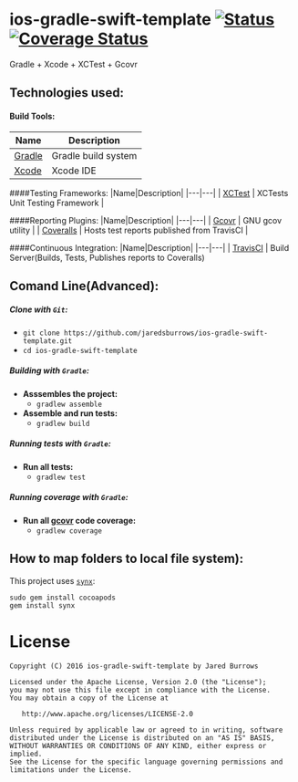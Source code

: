 ios-gradle-swift-template [![Status](https://travis-ci.org/jaredsburrows/ios-gradle-swift-template.svg?branch=master)](https://travis-ci.org/jaredsburrows/ios-gradle-swift-template) [![Coverage Status](https://coveralls.io/repos/jaredsburrows/ios-gradle-swift-template/badge.svg?branch=master)](https://coveralls.io/r/jaredsburrows/ios-gradle-swift-template?branch=master)
=========
Gradle + Xcode + XCTest + Gcovr

## Technologies used:
#### Build Tools:
|Name|Description|
|---|---|
| [Gradle](http://gradle.org/docs/current/release-notes) | Gradle build system |
| [Xcode](https://developer.apple.com/xcode/) | Xcode IDE |

####Testing Frameworks:
|Name|Description|
|---|---|
| [XCTest](https://developer.apple.com/library/ios/documentation/DeveloperTools/Conceptual/testing_with_xcode/chapters/04-writing_tests.html#//apple_ref/doc/uid/TP40014132-CH4-SW1) | XCTests Unit Testing Framework |

####Reporting Plugins:
|Name|Description|
|---|---|
| [Gcovr](http://gcovr.com/) | GNU gcov utility |
| [Coveralls](https://coveralls.io/) | Hosts test reports published from TravisCI |

####Continuous Integration:
|Name|Description|
|---|---|
| [TravisCI](http://docs.travis-ci.com/user/languages/android/) | Build Server(Builds, Tests, Publishes reports to Coveralls)

## Comand Line(Advanced):
##### Clone with `Git`:
 - `git clone https://github.com/jaredsburrows/ios-gradle-swift-template.git`
 - `cd ios-gradle-swift-template`

##### Building with `Gradle`:
 - **Asssembles the project:**
   - `gradlew assemble`
 - **Assemble and run tests:**
   - `gradlew build` 

##### Running tests with `Gradle`:
 - **Run all tests:**
   - `gradlew test`
   
##### Running coverage with `Gradle`:
 - **Run all [gcovr](http://gcovr.com/) code coverage:**
   - `gradlew coverage`

## How to map folders to local file system):

This project uses [`synx`](https://github.com/venmo/synx):

    sudo gem install cocoapods
    gem install synx

License
=========

    Copyright (C) 2016 ios-gradle-swift-template by Jared Burrows

    Licensed under the Apache License, Version 2.0 (the "License");
    you may not use this file except in compliance with the License.
    You may obtain a copy of the License at

       http://www.apache.org/licenses/LICENSE-2.0

    Unless required by applicable law or agreed to in writing, software
    distributed under the License is distributed on an "AS IS" BASIS,
    WITHOUT WARRANTIES OR CONDITIONS OF ANY KIND, either express or implied.
    See the License for the specific language governing permissions and
    limitations under the License.
